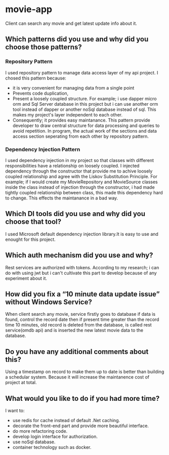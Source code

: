 # movie-app

Client can search any movie and get latest update info about it.

## Which patterns did you use and why did you choose those patterns?

### Repository Pattern

I used repository pattern to manage data access layer of my api project.
I chosed this pattern because:
* it is very convenient for managing data from a single point
* Prevents code duplication,
* Present a loosely coupled structure. For example; i use dapper micro orm and Sql Server database in this project but 
i can use another orm tool instead of dapper or another noSql database instead of sql. This makes my project's layer independent to each other.
* Consequently; it provides easy maintanance.
This pattern provide developer to draw central structure for data processing and queries to avoid repetition.
In program, the actual work of the sections and data access section seperating from each other by repository pattern.

### Dependency Injection Pattern

I used dependency injection in my project so that classes with different responsibilities have a relationship on 
loosely coupled. I injected dependency through the constructor that provide me to achive loosely coupled relationship and 
agree with the Liskov Substitution Principle. For example; if I would create my MovieRepository and MovieSource classes inside the class 
instead of injection through the constructor, i had made tightly coupled relationship between class, this made this dependency hard to change. This effects the maintanance in a bad way.
      
## Which DI tools did you use and why did you choose that tool?

 I used Microsoft default dependency injection library.It is easy to use and enought for this project.
 
## Which auth mechanism did you use and why?

Rest services are authorized with tokens. According to my research; i can do with using jwt but i can't cultivate this part to develop
because of any experiment about it.

## How did you fix a “10 minute data update issue” without Windows Service?

When client search any movie, service firstly goes to database if data is found, control the record date then
if present time greater than the record time 10 minutes, old record is deleted from the database, is called rest service(omdb api) and  is inserted the new latest movie data to the database.

## Do you have any additional comments about this?

Using a timestamp on record to make them up to date is better than building a schedular system. Because it will increase the maintanence cost of project at total. 

## What would you like to do if you had more time?

I want to: 
* use redis for cache instead of default .Net caching.
* decorate the front-end part and provide more beautiful interface.
* do more refactoring code.
* develop login interface for authorization.
* use noSql database.
* container technology such as docker.

